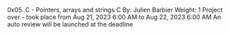0x05. C - Pointers, arrays and strings
C
 By: Julien Barbier
 Weight: 1
 Project over - took place from Aug 21, 2023 6:00 AM to Aug 22, 2023 6:00 AM
 An auto review will be launched at the deadline
